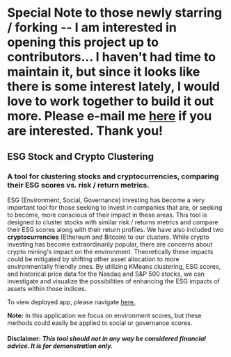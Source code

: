 # Special Note to those newly starring / forking -- I am interested in opening this project up to contributors... I haven't had time to maintain it, but since it looks like there is some interest lately, I would love to work together to build it out more.  Please e-mail me [here](mailto:dave_thomas@enoughwebapp.com) if you are interested.  Thank you!





## ESG Stock and Crypto Clustering  
 
### A tool for clustering stocks and cryptocurrencies, comparing their ESG scores vs. risk / return metrics.  
 
ESG (Environment, Social, Governance) investing has become a very important tool for those seeking to invest in companies that are, or seeking to become, more conscious of their impact in these areas.  This tool is designed to cluster stocks with similar risk / returns metrics and compare their ESG scores along with their return profiles.  We have also included two **cryptocurrencies** (Ethereum and Bitcoin) to our clusters.  While crypto investing has become extraordinarily popular, there are concerns about crypto mining's impact on the environment.  Theoretically these impacts could be mitigated by shifting other asset allocation to more environmentally friendly ones. By utilizing KMeans clustering, ESG scores, and historical price data for the Nasdaq and S&P 500 stocks, we can investigate and visualize the possibilities of enhancing the ESG impacts of assets within those indices.  

To view deployed app, please navigate [here.](https://share.streamlit.io/sjufan84/esg_clustering/main/streamlit_main.py)

**Note:** In this application we focus on environment scores, but these methods could easily be applied to social or governance scores.




#### Disclaimer:  *This tool should not in any way be considered financial advice.  It is for demonstration only.*
                
             
